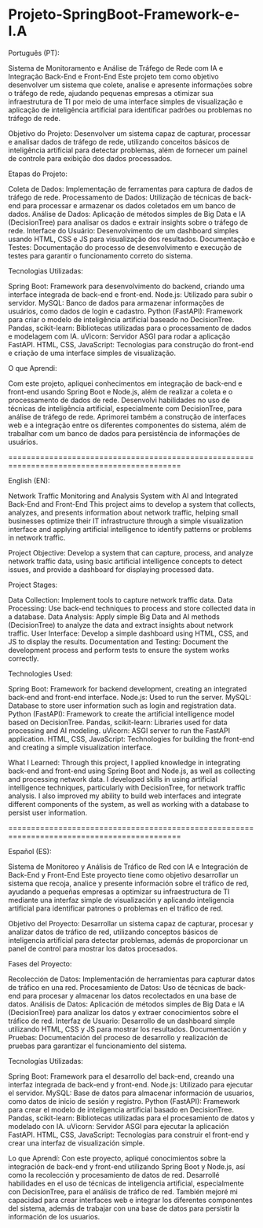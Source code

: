 # Projeto-SpringBoot-Framework-e-I.A

Português (PT):

Sistema de Monitoramento e Análise de Tráfego de Rede com IA e Integração Back-End e Front-End
Este projeto tem como objetivo desenvolver um sistema que colete, analise e apresente informações sobre o tráfego de rede, ajudando pequenas empresas a otimizar sua infraestrutura de TI por meio de uma interface simples de visualização e aplicação de inteligência artificial para identificar padrões ou problemas no tráfego de rede.

Objetivo do Projeto:
Desenvolver um sistema capaz de capturar, processar e analisar dados de tráfego de rede, utilizando conceitos básicos de inteligência artificial para detectar problemas, além de fornecer um painel de controle para exibição dos dados processados.

Etapas do Projeto:

Coleta de Dados: Implementação de ferramentas para captura de dados de tráfego de rede.
Processamento de Dados: Utilização de técnicas de back-end para processar e armazenar os dados coletados em um banco de dados.
Análise de Dados: Aplicação de métodos simples de Big Data e IA (DecisionTree) para analisar os dados e extrair insights sobre o tráfego de rede.
Interface do Usuário: Desenvolvimento de um dashboard simples usando HTML, CSS e JS para visualização dos resultados.
Documentação e Testes: Documentação do processo de desenvolvimento e execução de testes para garantir o funcionamento correto do sistema.

Tecnologias Utilizadas:

  Spring Boot: Framework para desenvolvimento do backend, criando uma interface integrada de back-end e front-end.
  Node.js: Utilizado para subir o servidor.
  MySQL: Banco de dados para armazenar informações de usuários, como dados de login e cadastro.
  Python (FastAPI): Framework para criar o modelo de inteligência artificial baseado no DecisionTree.
  Pandas, scikit-learn: Bibliotecas utilizadas para o processamento de dados e modelagem com IA.
  uVicorn: Servidor ASGI para rodar a aplicação FastAPI.
  HTML, CSS, JavaScript: Tecnologias para construção do front-end e criação de uma interface simples de visualização.
  
O que Aprendi:

Com este projeto, apliquei conhecimentos em integração de back-end e front-end usando Spring Boot e Node.js, além de realizar a coleta e o processamento de dados de rede. Desenvolvi habilidades no uso de técnicas de inteligência artificial, especialmente com DecisionTree, para análise de tráfego de rede. Aprimorei também a construção de interfaces web e a integração entre os diferentes componentes do sistema, além de trabalhar com um banco de dados para persistência de informações de usuários.

============================================================================================

English (EN):

Network Traffic Monitoring and Analysis System with AI and Integrated Back-End and Front-End
This project aims to develop a system that collects, analyzes, and presents information about network traffic, helping small businesses optimize their IT infrastructure through a simple visualization interface and applying artificial intelligence to identify patterns or problems in network traffic.

Project Objective:
Develop a system that can capture, process, and analyze network traffic data, using basic artificial intelligence concepts to detect issues, and provide a dashboard for displaying processed data.

Project Stages:

Data Collection: Implement tools to capture network traffic data.
Data Processing: Use back-end techniques to process and store collected data in a database.
Data Analysis: Apply simple Big Data and AI methods (DecisionTree) to analyze the data and extract insights about network traffic.
User Interface: Develop a simple dashboard using HTML, CSS, and JS to display the results.
Documentation and Testing: Document the development process and perform tests to ensure the system works correctly.

Technologies Used:

  Spring Boot: Framework for backend development, creating an integrated back-end and front-end interface.
  Node.js: Used to run the server.
  MySQL: Database to store user information such as login and registration data.
  Python (FastAPI): Framework to create the artificial intelligence model based on DecisionTree.
  Pandas, scikit-learn: Libraries used for data processing and AI modeling.
  uVicorn: ASGI server to run the FastAPI application.
  HTML, CSS, JavaScript: Technologies for building the front-end and creating a simple visualization interface.
  
What I Learned:
Through this project, I applied knowledge in integrating back-end and front-end using Spring Boot and Node.js, as well as collecting and processing network data. I developed skills in using artificial intelligence techniques, particularly with DecisionTree, for network traffic analysis. I also improved my ability to build web interfaces and integrate different components of the system, as well as working with a database to persist user information.

============================================================================================

Español (ES):

Sistema de Monitoreo y Análisis de Tráfico de Red con IA e Integración de Back-End y Front-End
Este proyecto tiene como objetivo desarrollar un sistema que recoja, analice y presente información sobre el tráfico de red, ayudando a pequeñas empresas a optimizar su infraestructura de TI mediante una interfaz simple de visualización y aplicando inteligencia artificial para identificar patrones o problemas en el tráfico de red.

Objetivo del Proyecto:
Desarrollar un sistema capaz de capturar, procesar y analizar datos de tráfico de red, utilizando conceptos básicos de inteligencia artificial para detectar problemas, además de proporcionar un panel de control para mostrar los datos procesados.

Fases del Proyecto:

Recolección de Datos: Implementación de herramientas para capturar datos de tráfico en una red.
Procesamiento de Datos: Uso de técnicas de back-end para procesar y almacenar los datos recolectados en una base de datos.
Análisis de Datos: Aplicación de métodos simples de Big Data e IA (DecisionTree) para analizar los datos y extraer conocimientos sobre el tráfico de red.
Interfaz de Usuario: Desarrollo de un dashboard simple utilizando HTML, CSS y JS para mostrar los resultados.
Documentación y Pruebas: Documentación del proceso de desarrollo y realización de pruebas para garantizar el funcionamiento del sistema.

Tecnologías Utilizadas:

  Spring Boot: Framework para el desarrollo del back-end, creando una interfaz integrada de back-end y front-end.
  Node.js: Utilizado para ejecutar el servidor.
  MySQL: Base de datos para almacenar información de usuarios, como datos de inicio de sesión y registro.
  Python (FastAPI): Framework para crear el modelo de inteligencia artificial basado en DecisionTree.
  Pandas, scikit-learn: Bibliotecas utilizadas para el procesamiento de datos y modelado con IA.
  uVicorn: Servidor ASGI para ejecutar la aplicación FastAPI.
  HTML, CSS, JavaScript: Tecnologías para construir el front-end y crear una interfaz de visualización simple.
  
Lo que Aprendí:
Con este proyecto, apliqué conocimientos sobre la integración de back-end y front-end utilizando Spring Boot y Node.js, así como la recolección y procesamiento de datos de red. Desarrollé habilidades en el uso de técnicas de inteligencia artificial, especialmente con DecisionTree, para el análisis de tráfico de red. También mejoré mi capacidad para crear interfaces web e integrar los diferentes componentes del sistema, además de trabajar con una base de datos para persistir la información de los usuarios.
